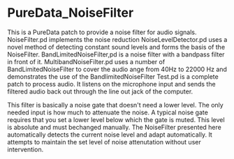 # PureData_NoiseFilter
This is a PureData patch to provide a noise filter for audio signals.
NoiseFilter.pd implements the noise reduction
NoiseLevelDetector.pd uses a novel method of detecting constant sound levels and forms the basis of the NoiseFilter.
BandLimitedNoiseFilter,pd is a noise filter with a bandpass filter in front of it.
MultibandNoiseFilter.pd uses a number of BandLimitedNoiseFilter to cover the audio ange from 40Hz to 22000 Hz and demonstrates the use of the BandlimitedNoiseFilter
Test.pd is a complete patch to process audio.  It listens on the microphone input and sends the filtered audio back out through the line out jack of the computer.

This filter is basically a noise gate that doesn't need a lower level.  The only needed input is how much to attenuate the noise.  A typical noise gate requires that you set a lower level below which the gate is muted.  This level is absolute and must bechanged manually.  The NoiseFilter presented here automatically detects the current noise level and adapt automatically.  It attempts to maintain the set level of noise attenutation without user intervention.
